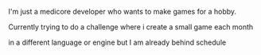 I'm just a medicore developer who wants to make games for a hobby.

Currently trying to do a challenge where i create a small game each month

in a different language or engine but I am already behind schedule

